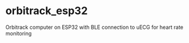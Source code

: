 # orbitrack_esp32
Orbitrack computer on ESP32 with BLE connection to uECG for heart rate monitoring
